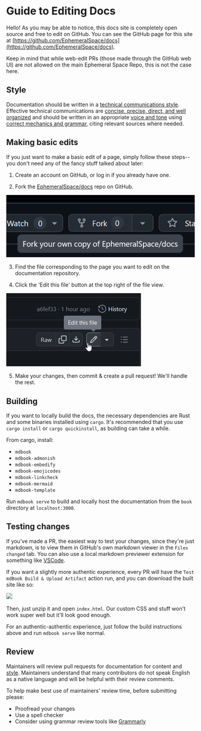 # Guide to Editing Docs

Hello! As you may be able to notice, this docs site is completely open source and free to edit on GitHub. You can see the GitHub page for this site at [https://github.com/EphemeralSpace/docs](https://github.com/EphemeralSpace/docs).

Keep in mind that while web-edit PRs (those made through the GitHub web UI) are not allowed on the main Ephemeral Space Repo, this is not the case here.

## Style

Documentation should be written in a [technical communications style](https://ohiostate.pressbooks.pub/feptechcomm/chapter/3-writing-style/). Effective technical communications are [concise, precise, direct, and well organized](https://ohiostate.pressbooks.pub/feptechcomm/chapter/3-writing-style/) and should be written in an appropriate [voice and tone](https://ohiostate.pressbooks.pub/feptechcomm/chapter/3-1-voice-tone/) using [correct mechanics and grammar](https://ohiostate.pressbooks.pub/feptechcomm/chapter/3-2-mechanics-grammar/), citing relevant sources where needed.

## Making basic edits

If you just want to make a basic edit of a page, simply follow these steps--you don't need any of the fancy stuff talked about later:

1. Create an account on GitHub, or log in if you already have one.


2. Fork the [EphemeralSpace/docs](https://github.com/EphemeralSpace/docs) repo on GitHub.

![editing-docs-create-fork.png](../assets/meta/editing-docs-create-fork.png)

3. Find the file corresponding to the page you want to edit on the documentation repository.

4. Click the 'Edit this file' button at the top right of the file view.

![editing-docs-edit-file.png](../assets/meta/editing-docs-edit-file.png)

5. Make your changes, then commit & create a pull request! We'll handle the rest.

## Building

If you want to locally build the docs, the necessary dependencies are Rust and some binaries installed using `cargo`. It's recommended that you use `cargo install` or `cargo quickinstall`, as building can take a while.

From cargo, install:
- `mdbook`
- `mdbook-admonish`
- `mdbook-embedify`
- `mdbook-emojicodes`
- `mdbook-linkcheck`
- `mdbook-mermaid`
- `mdbook-template`

Run `mdbook serve` to build and locally host the documentation from the `book` directory at `localhost:3000`.

## Testing changes

If you've made a PR, the easiest way to test your changes, since they're just markdown, is to view them in GitHub's own markdown viewer in the `Files changed` tab. You can also use a local markdown previewer extension for something like [VSCode](https://marketplace.visualstudio.com/items?itemName=shd101wyy.markdown-preview-enhanced).

If you want a slightly more authentic experience, every PR will have the `Test mdBook Build & Upload Artifact` action run, and you can download the built site like so:

![](../assets/images/meta-artifact-download.png)

Then, just unzip it and open `index.html`. Our custom CSS and stuff won't work super well but it'll look good enough.

For an authentic-authentic experience, just follow the build instructions above and run `mdbook serve` like normal.

## Review

Maintainers will review pull requests for documentation for content and [style](#style). Maintainers understand that many contributors do not speak English as a native language and will be helpful with their review comments.

To help make best use of maintainers' review time, before submitting please:

- Proofread your changes
- Use a spell checker
- Consider using grammar review tools like [Grammarly](https://www.grammarly.com/)
